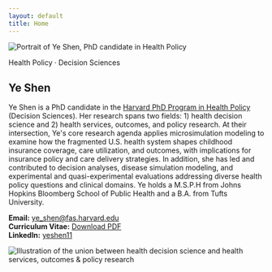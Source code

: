 ```yaml
---
layout: default
title: Home
---
```

<section class="hero">
  <div class="headshot">
    <img src="{{ '/assets/img/YSheadshot.jpg' | relative_url }}"
         alt="Portrait of Ye Shen, PhD candidate in Health Policy"
         class="headshot-img" 
         style="max-width:500px; max-height:500px;"
         loading="lazy"
      />
  </div>
  <div class="hero-text">
    <p class="badge">Health Policy · Decision Sciences</p>
    <h1>Ye Shen</h1>
  </div>
</section>   

Ye Shen is a PhD candidate in the [Harvard PhD Program in Health Policy](https://healthpolicy.fas.harvard.edu/people/ye-shen) (Decision Sciences). Her research spans two fields: 1) health decision science and 2) health services, outcomes, and policy research. At their intersection, Ye's core research agenda applies microsimulation modeling to examine how the fragmented U.S. health system shapes childhood insurance coverage, care utilization, and outcomes, with implications for insurance policy and care delivery strategies. In addition, she has led and contributed to decision analyses, disease simulation modeling, and experimental and quasi-experimental evaluations addressing diverse health policy questions and clinical domains. Ye holds a M.S.P.H from Johns Hopkins Bloomberg School of Public Health and a B.A. from Tufts University. 


**Email:** <a href="mailto:ye_shen@fas.harvard.edu">ye_shen@fas.harvard.edu</a>  
**Curriculum Vitae:** <a href="/yeshen-site/assets/cv/Ye_Shen_CV.pdf" target="_blank" rel="noopener">Download PDF</a>  
**LinkedIn:** <a href="https://www.linkedin.com/in/yeshen11" target="_blank" rel="noopener">yeshen11</a>

<div class="center">
  <img src="{{ '/assets/img/unionof2fields.png' | relative_url }}"
       alt="Illustration of the union between health decision science and health services, outcomes & policy research"
       class="twofields-img"
       style="max-width:500px; height:auto;"
    />
</div>
